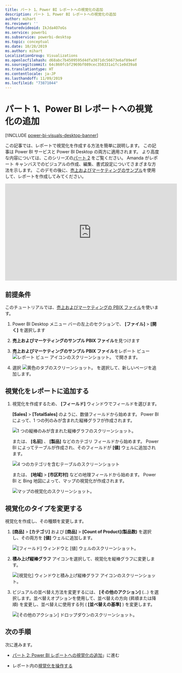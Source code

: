 ```yaml
---
title: パート 1、Power BI レポートへの視覚化の追加
description: パート 1、Power BI レポートへの視覚化の追加
author: mihart
ms.reviewer: ''
featuredvideoid: IkJda4O7oGs
ms.service: powerbi
ms.subservice: powerbi-desktop
ms.topic: conceptual
ms.date: 10/28/2019
ms.author: mihart
LocalizationGroup: Visualizations
ms.openlocfilehash: d68abc7b4509595d4dfa3071dc56673e6af89e4f
ms.sourcegitcommit: 64c860fcbf2969bf089cec358331a1fc1e0d39a8
ms.translationtype: HT
ms.contentlocale: ja-JP
ms.lasthandoff: 11/09/2019
ms.locfileid: "73871044"
---
```

# <a name="part-1-add-visualizations-to-a-power-bi-report"></a>パート 1、Power BI レポートへの視覚化の追加

[!INCLUDE [power-bi-visuals-desktop-banner](../includes/power-bi-visuals-desktop-banner.md)]

この記事では、レポートで視覚化を作成する方法を簡単に説明します。 この記事は Power BI サービスと Power BI Desktop の両方に適用されます。 より高度な内容については、このシリーズの[パート 2](power-bi-report-add-visualizations-ii.md) をご覧ください。 Amanda がレポート キャンバスでのビジュアルの作成、編集、書式設定についてさまざまな方法を示します。 このデモの後に、[売上およびマーケティングのサンプル](../sample-datasets.md)を使用して、レポートを作成してみてください。

<iframe width="560" height="315" src="https://www.youtube.com/embed/IkJda4O7oGs" frameborder="0" allowfullscreen></iframe>

## <a name="prerequisites"></a>前提条件

このチュートリアルでは、[売上およびマーケティングの PBIX ファイル](https://download.microsoft.com/download/9/7/6/9767913A-29DB-40CF-8944-9AC2BC940C53/Sales%20and%20Marketing%20Sample%20PBIX.pbix)を使います。

1. Power BI Desktop メニュー バーの左上のセクションで、 **[ファイル]**  >  **[開く]** を選択します
   
2. **売上およびマーケティングのサンプル PBIX ファイル**を見つけます

1. **売上およびマーケティングのサンプル PBIX ファイル**をレポート ビュー ![レポート ビュー アイコンのスクリーンショット。](media/power-bi-visualization-kpi/power-bi-report-view.png) で開きます。

1. 選択 ![黄色のタブのスクリーンショット。](media/power-bi-visualization-kpi/power-bi-yellow-tab.png) を選択して、新しいページを追加します。

## <a name="add-visualizations-to-the-report"></a>視覚化をレポートに追加する

1. 視覚化を作成するため、 **[フィールド]** ウィンドウでフィールドを選びます。

    **[Sales]**  >  **[TotalSales]** のように、数値フィールドから始めます。 Power BI によって、1 つの列のみが含まれた縦棒グラフが作成されます。

    ![1 つの縦棒のみが含まれた縦棒グラフのスクリーンショット。](media/power-bi-report-add-visualizations-i/power-bi-column-chart.png)

    または、 **[名前]** 、 **[製品]** などのカテゴリ フィールドから始めます。 Power BI によってテーブルが作成され、そのフィールドが **[値]** ウェルに追加されます。

    ![4 つのカテゴリを含むテーブルのスクリーンショット](media/power-bi-report-add-visualizations-i/power-bi-product.png)

    または、 **[地域]**  >  **[市区町村]** などの地理フィールドから始めます。 Power BI と Bing 地図によって、マップの視覚化が作成されます。

    ![マップの視覚化のスクリーンショット。](media/power-bi-report-add-visualizations-i/power-bi-maps.png)

## <a name="change-the-type-of-visualization"></a>視覚化のタイプを変更する

 視覚化を作成し、その種類を変更します。 
 
 1. **[商品]**  >  **[カテゴリ]** および **[商品]**  >  **[Count of Product]\(製品数\)** を選択し、その両方を **[値]** ウェルに追加します。

    ![[フィールド] ウィンドウと [値] ウェルのスクリーンショット。](media/power-bi-report-add-visualizations-i/power-bi-create-visual.png)

1. **積み上げ縦棒グラフ** アイコンを選択して、視覚化を縦棒グラフに変更します。

   ![[視覚化] ウィンドウと積み上げ縦棒グラフ アイコンのスクリーンショット。](media/power-bi-report-add-visualizations-i/power-bi-convert.png)

1. ビジュアルの並べ替え方法を変更するには、 **[その他のアクション]** (...) を選択します。並べ替えオプションを使用して、並べ替えの方向 (昇順または降順) を変更し、並べ替えに使用する列 ( **[並べ替えの基準]** ) を変更します。

   ![[その他のアクション] ドロップダウンのスクリーンショット。](media/power-bi-report-add-visualizations-i/power-bi-sort.png)
  
## <a name="next-steps"></a>次の手順

 次に進みます。

* [パート 2: Power BI レポートへの視覚化の追加](power-bi-report-add-visualizations-ii.md)」に進む

* レポート内の[視覚化を操作する](../consumer/end-user-reading-view.md)

